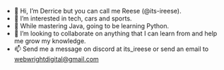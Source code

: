 - 👋 Hi, I’m Derrice but you can call me Reese (@its-ireese). 
- 👀 I’m interested in tech, cars and sports. 
- 🌱 While mastering Java, going to be learning Python.
- 💞️ I’m looking to collaborate on anything that I can learn from and help me grow my knowledge. 
- 📫 Send me a message on discord at its_ireese or send an email to webwrightdigital@gmail.com

<!---
its-iresse/its-iresse is a ✨ special ✨ repository because its `README.md` (this file) appears on your GitHub profile.
You can click the Preview link to take a look at your changes.
--->
